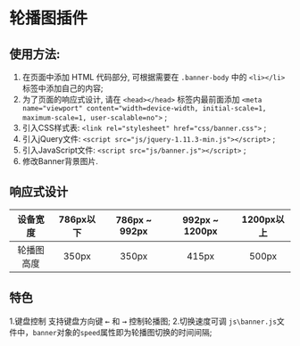 # 轮播图插件

## 使用方法:
1. 在页面中添加 HTML 代码部分, 可根据需要在 `.banner-body` 中的 `<li></li>` 标签中添加自己的内容;
2. 为了页面的响应式设计, 请在 `<head></head>` 标签内最前面添加 `<meta name="viewport" content="width=device-width, initial-scale=1, maximum-scale=1, user-scalable=no">` ;
3. 引入CSS样式表: `<link rel="stylesheet" href="css/banner.css">` ;
4. 引入jQuery文件: `<script src="js/jquery-1.11.3-min.js"></script>` ;
5. 引入JavaScript文件: `<script src="js/banner.js"></script>` ;
6. 修改Banner背景图片.

## 响应式设计
|设备宽度| 786px以下 | 786px ~ 992px | 992px ~ 1200px | 1200px以上 |
|:-:|:-:|:-:|:-:|:-:|
|轮播图高度| 350px | 350px | 415px | 500px |

## 特色
1.键盘控制
支持键盘方向键 <kbd>←</kbd> 和 <kbd>→</kbd> 控制轮播图;
2.切换速度可调
`js\banner.js`文件中，`banner`对象的`speed`属性即为轮播图切换的时间间隔;
